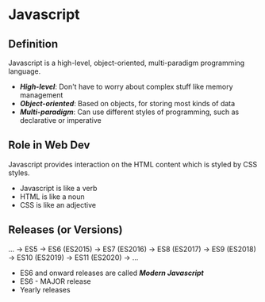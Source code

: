 # Javascript

## Definition

Javascript is a high-level, object-oriented, multi-paradigm programming language.

* ***High-level***: Don't have to worry about complex stuff like memory management
* ***Object-oriented***: Based on objects, for storing most kinds of data
* ***Multi-paradigm***: Can use different styles of programming, such as declarative or imperative

## Role in Web Dev

Javascript provides interaction on the HTML content which is styled by CSS styles.

* Javascript is like a verb
* HTML is like a noun
* CSS is like an adjective

## Releases (or Versions)

... -> ES5 -> ES6 (ES2015) -> ES7 (ES2016) -> ES8 (ES2017) -> ES9 (ES2018) -> ES10 (ES2019) -> ES11 (ES2020) -> ...

* ES6 and onward releases are called ***Modern Javascript***
* ES6 - MAJOR release
* Yearly releases
